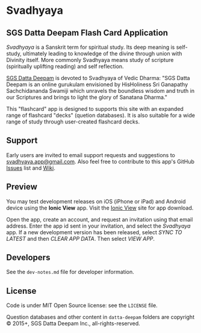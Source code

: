 Svadhyaya
=========

## SGS Datta Deepam Flash Card Application

*Svadhyaya* is a Sanskrit term for spiritual study. Its deep meaning is self-study, ultimately leading to knowledge of the divine through union with Divinity itself. More commonly Svadhyaya means study of scripture (spiritually uplifting reading) and self  reflection.

[SGS Datta Deepam](http://www.sgsdattadeepam.org) is devoted to Svadhyaya of Vedic Dharma: "SGS Datta Deepam is an online gurukulam envisioned by HisHoliness Sri Ganapathy Sachchidananda Swamiji which unravels the boundless wisdom and truth in our Scriptures and brings to light the glory of Sanatana Dharma."

This "flashcard" app is designed to supports this site with an expanded range of flashcard "decks" (quetion databases). It is also suitable for a wide range of study through user-created flashcard decks.

## Support

Early users are invited to email support requests and suggestions to <svadhyaya.app@gmail.com>. Also feel free to contribute to this app's GitHub [Issues](https://github.com/vasudeva-chaynes/Svadhyaya/issues) list and [Wiki](https://github.com/vasudeva-chaynes/Svadhyaya/wiki).

## Preview

You may test development releases on iOS (iPhone or iPad) and Android device using the **Ionic View** app. Visit the [Ionic View](http://view.ionic.io) site for app download.

Open the app, create an account, and request an invitation using that email address. Enter the app id sent in your invitation, and select the *Svadhyaya* app. If a new development version has been released, select *SYNC TO LATEST* and then *CLEAR APP DATA*. Then select *VIEW APP*. 

## Developers

See the `dev-notes.md` file for developer information.

## License

Code is under MIT Open Source license: see the `LICENSE` file.

Question databases and other content in `datta-deepam` folders are copyright &copy; 2015+, SGS Datta Deepam Inc., all-rights-reserved.
